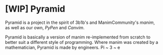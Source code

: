 # [WIP] Pyramid

Pyramid is a project in the spirit of 3b1b's and ManimCommunity's *manim*, as well as our own, *PyPen* and *Canvim*.

Pyramid is basically a version of manim re-implemented from scratch to better suit a different style of programming. Where manim was created by a mathematician, Pyramid is made by engineers. Pi ~ 3 ~ e
